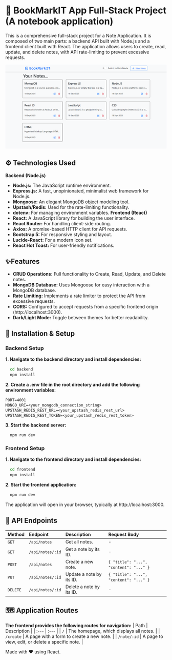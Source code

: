 # 📝 BookMarkIT App Full-Stack Project (A notebook application)

This is a comprehensive full-stack project for a Note Application. It is composed of two main parts: a backend API built with Node.js and a frontend client built with React. The application allows users to create, read, update, and delete notes, with API rate-limiting to prevent excessive requests.

![Project Screenshot](https://github.com/MohdShukoor1110/BookMarkIT-NoteBook-App/blob/main/BookMarkIt-NoteBook%20App.png)

## ⚙️ Technologies Used

**Backend (Node.js)**
- **Node.js:** The JavaScript runtime environment.
- **Express.js:** A fast, unopinionated, minimalist web framework for Node.js.
- **Mongoose:** An elegant MongoDB object modeling tool.
- **Upstash/Redis:** Used for the rate-limiting functionality.
- **dotenv:** For managing environment variables.
**Frontend (React)**
- **React:** A JavaScript library for building the user interface.
- **React Router:** For handling client-side routing.
- **Axios:** A promise-based HTTP client for API requests.
- **Bootstrap 5:** For responsive styling and layout.
- **Lucide-React:** For a modern icon set.
- **React Hot Toast:** For user-friendly notifications.

## ✨Features

- **CRUD Operations:** Full functionality to Create, Read, Update, and Delete notes.
- **MongoDB Database:** Uses Mongoose for easy interaction with a MongoDB database.
- **Rate Limiting:** Implements a rate limiter to protect the API from excessive requests.
- **CORS:** Configured to accept requests from a specific frontend origin (http://localhost:3000).
- **Dark/Light Mode:** Toggle between themes for better readability.

## 🚀 Installation & Setup

### **Backend Setup**
**1. Navigate to the backend directory and install dependencies:**
```bash
  cd backend
  npm install
```
**2. Create a .env file in the root directory and add the following environment variables:**
```text
PORT=4001
MONGO_URI=<your_mongodb_connection_string>
UPSTASH_REDIS_REST_URL=<your_upstash_redis_rest_url>
UPSTASH_REDIS_REST_TOKEN=<your_upstash_redis_rest_token>
```
**3. Start the backend server:**
```bash
  npm run dev
```

### **Frontend Setup**
**1. Navigate to the frontend directory and install dependencies:**
```bash
  cd frontend
  npm install
```
**2. Start the frontend application:**
```bash
  npm run dev
```
The application will open in your browser, typically at http://localhost:3000.

## 📖 API Endpoints
| Method | Endpoint | Description | Request Body |
| :--- | :--- | :--- | :--- |
| `GET` | `/api/notes` | Get all notes. | - |
| `GET` | `/api/notes/:id` | Get a note by its ID. | - |
| `POST` | `/api/notes` | Create a new note. | `{ "title": "...", "content": "..." }` |
| `PUT` | `/api/notes/:id` | Update a note by its ID. | `{ "title": "...", "content": "..." }` |
| `DELETE` | `/api/notes/:id` | Delete a note by its ID. | - |

## 🗺️ Application Routes
**The frontend provides the following routes for navigation:**
| Path |  Description |
| :--- | :--- |
| `/` | The homepage, which displays all notes. |
| `/create` | A page with a form to create a new note. |
| `/note/:id` | A page to view, edit, or delete a specific note. |

Made with ❤️ using React.